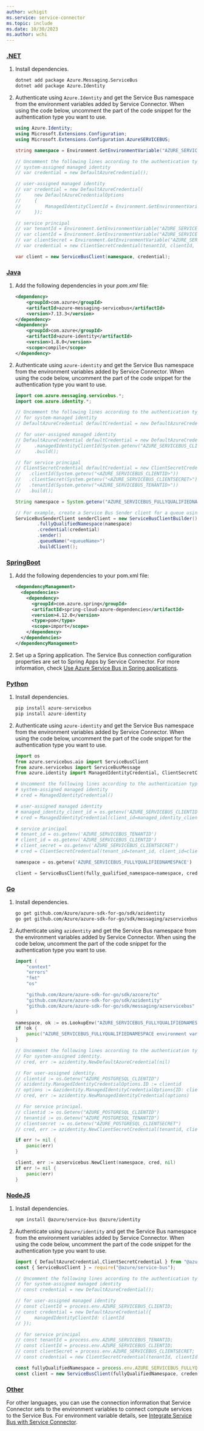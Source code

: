 ```yaml
---
author: wchigit
ms.service: service-connector
ms.topic: include
ms.date: 10/30/2023
ms.author: wchi
---
```


### [.NET](#tab/dotnet)

1. Install dependencies.
    ```bash
    dotnet add package Azure.Messaging.ServiceBus
    dotnet add package Azure.Identity
    ```
1. Authenticate using `Azure.Identity` and get the Service Bus namespace from the environment variables added by Service Connector. When using the code below, uncomment the part of the code snippet for the authentication type you want to use.
    
    ```csharp
    using Azure.Identity;
    using Microsoft.Extensions.Configuration;
    using Microsoft.Extensions.Configuration.AzureSERVICEBUS;
    
    string namespace = Environment.GetEnvironmentVariable("AZURE_SERVICEBUS_FULLYQUALIFIEDNAMESPACE");
    
    // Uncomment the following lines according to the authentication type.
    // system-assigned managed identity
    // var credential = new DefaultAzureCredential();
    
    // user-assigned managed identity
    // var credential = new DefaultAzureCredential(
    //     new DefaultAzureCredentialOptions
    //     {
    //         ManagedIdentityClientId = Environment.GetEnvironmentVariable("AZURE_SERVICEBUS_CLIENTID");
    //     });
    
    // service principal 
    // var tenantId = Environment.GetEnvironmentVariable("AZURE_SERVICEBUS_TENANTID");
    // var clientId = Environment.GetEnvironmentVariable("AZURE_SERVICEBUS_CLIENTID");
    // var clientSecret = Environment.GetEnvironmentVariable("AZURE_SERVICEBUS_CLIENTSECRET");
    // var credential = new ClientSecretCredential(tenantId, clientId, clientSecret);
    
    var client = new ServiceBusClient(namespace, credential);
    ```
    
### [Java](#tab/java)

1. Add the following dependencies in your *pom.xml* file:
    ```xml
    <dependency>
        <groupId>com.azure</groupId>
        <artifactId>azure-messaging-servicebus</artifactId>
        <version>7.13.3</version>
    </dependency>
    <dependency>
        <groupId>com.azure</groupId>
        <artifactId>azure-identity</artifactId>
        <version>1.8.0</version>
        <scope>compile</scope>
    </dependency>
    ```
1. Authenticate using `azure-identity` and get the Service Bus namespace from the environment variables added by Service Connector. When using the code below, uncomment the part of the code snippet for the authentication type you want to use.

    ```java
    import com.azure.messaging.servicebus.*;
    import com.azure.identity.*;

    // Uncomment the following lines according to the authentication type.
    // for system-managed identity
    // DefaultAzureCredential defaultCredential = new DefaultAzureCredentialBuilder().build();

    // for user-assigned managed identity
    // DefaultAzureCredential defaultCredential = new DefaultAzureCredentialBuilder()
    //     .managedIdentityClientId(System.getenv("AZURE_SERVICEBUS_CLIENTID"))
    //     .build();

    // for service principal
    // ClientSecretCredential defaultCredential = new ClientSecretCredentialBuilder()
    //   .clientId(System.getenv("<AZURE_SERVICEBUS_CLIENTID>"))
    //   .clientSecret(System.getenv("<AZURE_SERVICEBUS_CLIENTSECRET>"))
    //   .tenantId(System.getenv("<AZURE_SERVICEBUS_TENANTID>"))
    //   .build();
    
    String namespace = System.getenv("AZURE_SERVICEBUS_FULLYQUALIFIEDNAMESPACE");

    // For example, create a Service Bus Sender client for a queue using a managed identity or a service principal.
    ServiceBusSenderClient senderClient = new ServiceBusClientBuilder()
            .fullyQualifiedNamespace(namespace)
            .credential(credential)
            .sender()
            .queueName("<queueName>")
            .buildClient();
    ```

### [SpringBoot](#tab/springBoot)

1. Add the following dependencies to your pom.xml file:
    ```xml
    <dependencyManagement>
      <dependencies>
        <dependency>
          <groupId>com.azure.spring</groupId>
          <artifactId>spring-cloud-azure-dependencies</artifactId>
          <version>4.12.0</version>
          <type>pom</type>
          <scope>import</scope>
        </dependency>
      </dependencies>
    </dependencyManagement>
    ```
1. Set up a Spring application. The Service Bus connection configuration properties are set to Spring Apps by Service Connector. For more information, check [Use Azure Service Bus in Spring applications](/azure/developer/java/spring-framework/using-service-bus-in-spring-applications).

### [Python](#tab/python)

1. Install dependencies.
    ```bash
    pip install azure-servicebus
    pip install azure-identity
    ```
1. Authenticate using `azure-identity` and get the Service Bus namespace from the environment variables added by Service Connector. When using the code below, uncomment the part of the code snippet for the authentication type you want to use.
    ```python
    import os
    from azure.servicebus.aio import ServiceBusClient
    from azure.servicebus import ServiceBusMessage
    from azure.identity import ManagedIdentityCredential, ClientSecretCredential
    
    # Uncomment the following lines according to the authentication type.
    # system-assigned managed identity
    # cred = ManagedIdentityCredential()
    
    # user-assigned managed identity
    # managed_identity_client_id = os.getenv('AZURE_SERVICEBUS_CLIENTID')
    # cred = ManagedIdentityCredential(client_id=managed_identity_client_id)
    
    # service principal
    # tenant_id = os.getenv('AZURE_SERVICEBUS_TENANTID')
    # client_id = os.getenv('AZURE_SERVICEBUS_CLIENTID')
    # client_secret = os.getenv('AZURE_SERVICEBUS_CLIENTSECRET')
    # cred = ClientSecretCredential(tenant_id=tenant_id, client_id=client_id, client_secret=client_secret)

    namespace = os.getenv('AZURE_SERVICEBUS_FULLYQUALIFIEDNAMESPACE')

    client = ServiceBusClient(fully_qualified_namespace=namespace, credential=cred)
    ```

### [Go](#tab/go)

1. Install dependencies.
    ```bash
    go get github.com/Azure/azure-sdk-for-go/sdk/azidentity
    go get github.com/Azure/azure-sdk-for-go/sdk/messaging/azservicebus
    ```
1. Authenticate using `azidentity` and get the Service Bus namespace from the environment variables added by Service Connector. When using the code below, uncomment the part of the code snippet for the authentication type you want to use.
    ```go
    import (
    	"context"
    	"errors"
    	"fmt"
    	"os"
    
    	"github.com/Azure/azure-sdk-for-go/sdk/azcore/to"
    	"github.com/Azure/azure-sdk-for-go/sdk/azidentity"
    	"github.com/Azure/azure-sdk-for-go/sdk/messaging/azservicebus"
    )

    namespace, ok := os.LookupEnv("AZURE_SERVICEBUS_FULLYQUALIFIEDNAMESPACE")
	if !ok {
		panic("AZURE_SERVICEBUS_FULLYQUALIFIEDNAMESPACE environment variable not found")
	}

	// Uncomment the following lines according to the authentication type.
    // For system-assigned identity.
    // cred, err := azidentity.NewDefaultAzureCredential(nil)
    
    // For user-assigned identity.
    // clientid := os.Getenv("AZURE_POSTGRESQL_CLIENTID")
    // azidentity.ManagedIdentityCredentialOptions.ID := clientid
    // options := &azidentity.ManagedIdentityCredentialOptions{ID: clientid}
    // cred, err := azidentity.NewManagedIdentityCredential(options)
    
    // For service principal.
    // clientid := os.Getenv("AZURE_POSTGRESQL_CLIENTID")
    // tenantid := os.Getenv("AZURE_POSTGRESQL_TENANTID")
    // clientsecret := os.Getenv("AZURE_POSTGRESQL_CLIENTSECRET")
    // cred, err := azidentity.NewClientSecretCredential(tenantid, clientid, clientsecret, &azidentity.ClientSecretCredentialOptions{})

	if err != nil {
		panic(err)
	}

	client, err := azservicebus.NewClient(namespace, cred, nil)
	if err != nil {
		panic(err)
	}
    ```

### [NodeJS](#tab/nodejs)

1. Install dependencies.
    ```bash
    npm install @azure/service-bus @azure/identity
    
    ```
1. Authenticate using `@azure/identity` and get the Service Bus namespace from the environment variables added by Service Connector. When using the code below, uncomment the part of the code snippet for the authentication type you want to use.
    
    ```javascript
    import { DefaultAzureCredential,ClientSecretCredential } from "@azure/identity";
    const { ServiceBusClient } = require("@azure/service-bus");
    
    // Uncomment the following lines according to the authentication type.
    // for system-assigned managed identity
    // const credential = new DefaultAzureCredential();
    
    // for user-assigned managed identity
    // const clientId = process.env.AZURE_SERVICEBUS_CLIENTID;
    // const credential = new DefaultAzureCredential({
    //     managedIdentityClientId: clientId
    // });
    
    // for service principal
    // const tenantId = process.env.AZURE_SERVICEBUS_TENANTID;
    // const clientId = process.env.AZURE_SERVICEBUS_CLIENTID;
    // const clientSecret = process.env.AZURE_SERVICEBUS_CLIENTSECRET;
    // const credential = new ClientSecretCredential(tenantId, clientId, clientSecret);
    
    const fullyQualifiedNamespace = process.env.AZURE_SERVICEBUS_FULLYQUALIFIEDNAMESPACE;
    const client = new ServiceBusClient(fullyQualifiedNamespace, credential);
    ```

### [Other](#tab/none)
For other languages, you can use the connection information that Service Connector sets to the environment variables to connect compute services to the Service Bus. For environment variable details, see [Integrate Service Bus with Service Connector](../how-to-integrate-service-bus.md).